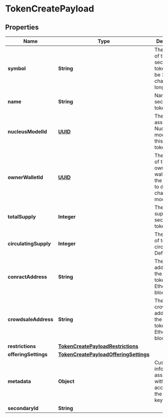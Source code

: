
# TokenCreatePayload

## Properties
Name | Type | Description | Notes
------------ | ------------- | ------------- | -------------
**symbol** | **String** | The symbol of the security token. Could be 3 or 4 characters long. | 
**name** | **String** | Name of the security token. | 
**nucleusModelId** | [**UUID**](UUID.md) | The id of the associated Nucleus model for this security token | 
**ownerWalletId** | [**UUID**](UUID.md) | The wallet id of the token owner. This wallet has the privileges to do on-chain modifications | 
**totalSupply** | **Integer** | The total supply of the security token | 
**circulatingSupply** | **Integer** | The amount of tokens in circulation. Defaults to 0 |  [optional]
**conractAddress** | **String** | The contract address of the security token on the Ethereum blockchain |  [optional]
**crowdsaleAddress** | **String** | The crowdsale address of the security token on the Ethereum blockchain |  [optional]
**restrictions** | [**TokenCreatePayloadRestrictions**](TokenCreatePayloadRestrictions.md) |  |  [optional]
**offeringSettings** | [**TokenCreatePayloadOfferingSettings**](TokenCreatePayloadOfferingSettings.md) |  |  [optional]
**metadata** | **Object** | Custom information associated with the account in the format key:value |  [optional]
**secondaryId** | **String** |  |  [optional]



